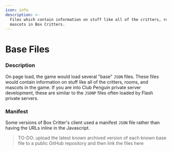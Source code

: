 ```yaml
---
icon: info
description: >-
  Files which contain information on stuff like all of the critters, rooms, and
  mascots in Box Critters.
---
```


# Base Files

### Description

On page load, the game would load several "base" `JSON` files. These files would contain information on stuff like all of the critters, rooms, and mascots in the game. If you are into Club Penguin private server development, these are similar to the `JSONP` files often loaded by Flash private servers.

### Manifest

Some versions of Box Critter's client used a manifest `JSON` file rather than having the URLs inline in the Javascript.

> TO-DO: upload the latest known archived version of each known base file to a public GitHub repository and then link the files here

